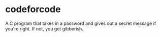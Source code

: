 # codeforcode
A C program that takes in a password and gives out a secret message if you're right. If not, you get gibberish.
